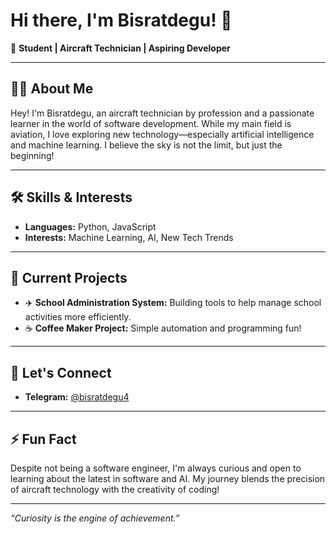 # Hi there, I'm Bisratdegu! 👋

🚀 **Student | Aircraft Technician | Aspiring Developer**

---

## 👨‍💻 About Me

Hey! I'm Bisratdegu, an aircraft technician by profession and a passionate learner in the world of software development. While my main field is aviation, I love exploring new technology—especially artificial intelligence and machine learning. I believe the sky is not the limit, but just the beginning!

---

## 🛠️ Skills & Interests

- **Languages:** Python, JavaScript
- **Interests:** Machine Learning, AI, New Tech Trends

---

## 🌱 Current Projects

- ✈️ **School Administration System:** Building tools to help manage school activities more efficiently.
- ☕ **Coffee Maker Project:** Simple automation and programming fun!

---

## 💬 Let's Connect

- **Telegram:** [@bisratdegu4](https://t.me/bisratdegu4)

---

## ⚡ Fun Fact

Despite not being a software engineer, I'm always curious and open to learning about the latest in software and AI. My journey blends the precision of aircraft technology with the creativity of coding!

---

*“Curiosity is the engine of achievement.”*
